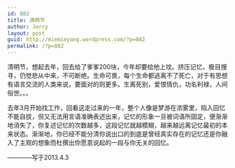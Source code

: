 ```yaml
---
id: 882
title: 清明节
author: Jerry
layout: post
guid: http://miemieyang.wordpress.com/?p=882
permalink: /?p=882
---
```

清明节，想起去年，回去给了爹爹200块，今年却要给他上坟。挤压记忆，极目搜寻，仍觉悲从中来，不可断绝。生命可畏，每个生命都逃离不了死亡，对于有思想有语言交流的人类来说，要面对的则更多。生离死别，爱恨情仇，功名利禄，人间俗世。。。

去年3月开始找工作，回看这走过来的一年，整个人像是梦游在浓雾里，陷入回忆不能自拔，但又无法用言语准确表述出来，记忆的形象一旦被词语所固定，便渐渐地消失了，你复述记忆的次数越多，这段记忆就越模糊，越来越远离记忆最初的本来状态。渐渐地，你已经不能分清你说出口的到底是曾经真实存在的记忆还是你融入了主观的想象而杜撰出你愿意说起的一段与你无关的回忆。

&#8212;&#8212;&#8212;&#8212;写于2013.4.3